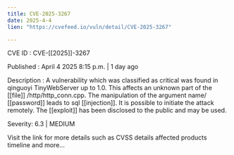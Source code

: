 ```yaml
---
title: CVE-2025-3267
date: 2025-4-4
lien: "https://cvefeed.io/vuln/detail/CVE-2025-3267"

---
```


CVE ID : CVE-[[2025]]-3267

Published :  April 4
2025
8:15 p.m. | 1 day ago

Description : A vulnerability
which was classified as critical
was found in qinguoyi TinyWebServer up to 1.0. This affects an unknown part of the  [[file]] /http/http_conn.cpp. The manipulation of the argument name/ [[password]] leads to sql  [[injection]]. It is possible to initiate the attack remotely. The  [[exploit]] has been disclosed to the public and may be used.

Severity: 6.3 | MEDIUM

Visit the link for more details
such as CVSS details
affected products
timeline
and more...
